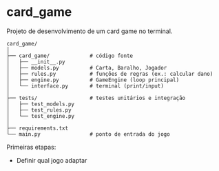 # card_game
Projeto de desenvolvimento de um card game no terminal.

```
card_game/
│
├── card_game/             # código fonte
│   ├── __init__.py
│   ├── models.py          # Carta, Baralho, Jogador
│   ├── rules.py           # funções de regras (ex.: calcular dano)
│   ├── engine.py          # GameEngine (loop principal)
│   └── interface.py       # terminal (print/input)
│
├── tests/                 # testes unitários e integração
│   ├── test_models.py
│   ├── test_rules.py
│   └── test_engine.py
│
├── requirements.txt
└── main.py                # ponto de entrada do jogo
```
Primeiras etapas:
- Definir qual jogo adaptar
  
